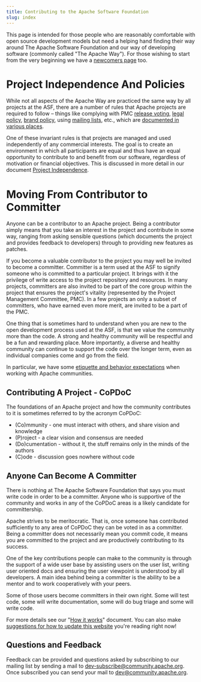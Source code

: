 ```yaml
---
title: Contributing to the Apache Software Foundation
slug: index
---
```


This page is intended for those people who are reasonably 
comfortable with open source development models but need a helping hand finding 
their way around The Apache Software Foundation and our way of developing software
(commonly called "The Apache Way"). For those wishing to start from
the very beginning we have a [newcomers page][1] too.

# Project Independence And Policies

While not all aspects of the Apache Way are practiced the same way by 
all projects at the ASF, there are a number of rules that Apache 
projects are required to follow – things like complying with PMC 
[release voting][2], [legal policy][3], [brand policy][4], 
using [mailing lists][5], etc., which are [documented in various places][6]. 

One of these invariant rules is that projects are managed and used
independently of any commercial interests. The goal is to create an
 environment in which all participants are equal and thus have an equal
opportunity to contribute to and benefit from our software, regardless
of motivation or financial objectives. This is discussed in more detail
in our document [Project Independence][7].

# Moving From Contributor to Committer

Anyone can be a contributor to an Apache project. Being a contributor simply means
that you take an interest in the project and contribute in some way, ranging from asking
sensible questions (which documents the project and provides feedback to developers)
through to providing new features as patches.

If you become a valuable contributor to the project you may well be invited to become
a committer. Committer is a term used at the ASF to signify someone who is
committed to a particular project. It brings with it the privilege of write access to
the project repository and resources. In many projects, committers are also invited 
to be part of the core group within the project that ensures the project's vitality 
(represented by the Project Management Committee, PMC). In a few projects an only a subset of 
committers, who have earned even more merit, are invited to be a part of the PMC.

One thing that is sometimes hard to understand when you are new to the open 
development process used at the ASF, is that we value the community more than 
the code. A strong and healthy community will be respectful and be a fun and 
rewarding place. More importantly, a diverse and healthy community can 
continue to support the code over the longer term, even as individual 
companies come and go from the field.

In particular, we have some [etiquette and behavior expectations][8] when 
working with Apache communities.

## Contributing A Project - CoPDoC

The foundations of an Apache project and how the community contributes to it is 
sometimes referred to by the acronym CoPDoC:

  - (Co)mmunity - one must interact with others, and share vision and knowledge
  - (P)roject - a clear vision and consensus are needed
  - (Do)cumentation - without it, the stuff remains only in the minds of the authors
  - (C)ode - discussion goes nowhere without code

## Anyone Can Become A Committer

There is nothing at The Apache Software Foundation that says you must write code 
in order to be a committer. Anyone who is supportive of the community and works 
in any of the CoPDoC areas is a likely candidate for committership.

Apache strives to be meritocratic. That is, once someone has contributed sufficiently to 
any area of CoPDoC they can be voted in as a committer. Being a committer does 
not necessarily mean you commit code, it means you are committed to the project
and are productively contributing to its success.

One of the key contributions people can make to the community is through the 
support of a wide user base by assisting users on the user list, writing user 
oriented docs and ensuring the user viewpoint is understood by all developers. 
A main idea behind being a committer is the ability to be a mentor and to work 
cooperatively with your peers.

Some of those users become committers in their own right. Some will test code, 
some will write documentation, some will do bug triage and some will write code.

For more details see our "[How it works][9]" document.  You can also make 
[suggestions for how to update this website][10] you're reading right now!

## Questions and Feedback

Feedback can be provided and questions asked by subscribing to our mailing
list by sending a mail to 
[dev-subscribe@community.apache.org](mailto:dev-subscribe@community.apache.org). Once subscribed you can send your mail to
[dev@community.apache.org](mailto:dev@community.apache.org).


  [1]: /newcomers/index.html
  [2]: https://www.apache.org/legal/release-policy.html
  [3]: https://www.apache.org/legal/
  [4]: https://www.apache.org/foundation/marks/
  [5]: https://www.apache.org/dev/#mail
  [6]: https://blogs.apache.org/comdev/entry/what_makes_apache_projects_different
  [7]: /projectIndependence.html
  [8]: /contributors/etiquette
  [9]: https://www.apache.org/foundation/how-it-works.html
  [10]: /newbiefaq.html#websitecms
